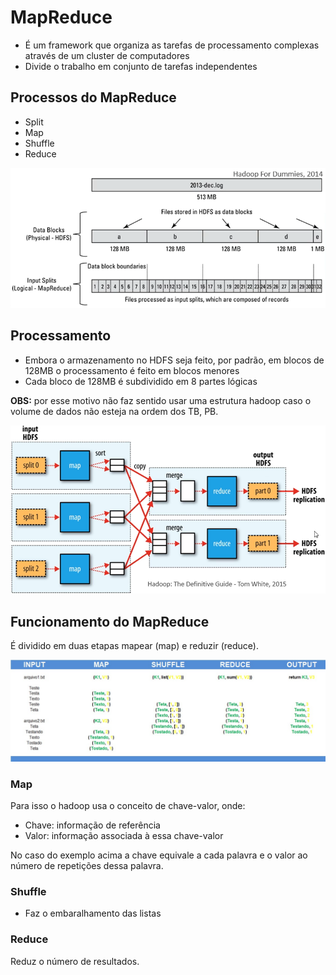 # MapReduce

- É um framework que organiza as tarefas de processamento complexas através de um cluster de computadores
- Divide o trabalho em conjunto de tarefas independentes

## Processos do MapReduce

- Split
- Map
- Shuffle
- Reduce

![MapReduce](IMAGENS/04.png)

## Processamento

- Embora o armazenamento no HDFS seja feito, por padrão, em blocos de 128MB o processamento é feito em blocos menores
- Cada bloco de 128MB é subdividido em 8 partes lógicas

**OBS:** por esse motivo não faz sentido usar uma estrutura hadoop caso o volume de dados não esteja na ordem dos TB, PB.

![MapReduce](IMAGENS/05.png)

## Funcionamento do MapReduce

É dividido em duas etapas mapear (map) e reduzir (reduce).

![MapReduce](IMAGENS/06.jpeg)

### Map

Para isso o hadoop usa o conceito de chave-valor, onde:
- Chave: informação de referência
- Valor: informação associada à essa chave-valor

No caso do exemplo acima a chave equivale a cada palavra e o valor ao número de repetições dessa palavra.

### Shuffle

- Faz o embaralhamento das listas

### Reduce

Reduz o número de resultados.

